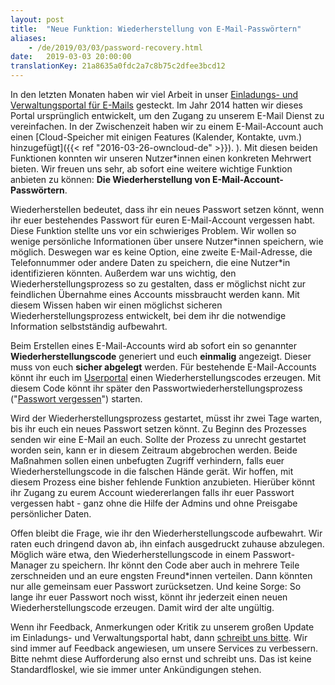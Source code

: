 ```yaml
---
layout: post
title:  "Neue Funktion: Wiederherstellung von E-Mail-Passwörtern"
aliases:
    - /de/2019/03/03/password-recovery.html
date:   2019-03-03 20:00:00
translationKey: 21a8635a0fdc2a7c8b75c2dfee3bcd12
---
```



In den letzten Monaten haben wir viel Arbeit in unser [Einladungs- und Verwaltungsportal für E-Mails](https://users.systemli.org) gesteckt. Im Jahr  2014 hatten wir dieses Portal ursprünglich entwickelt, um den Zugang zu unserem E-Mail Dienst zu vereinfachen. In der Zwischenzeit haben wir zu einem E-Mail-Account auch einen [Cloud-Speicher mit einigen Features (Kalender, Kontakte, uvm.) hinzugefügt]({{< ref "2016-03-26-owncloud-de" >}}).
). Mit diesen beiden Funktionen konnten wir unseren Nutzer\*innen einen konkreten Mehrwert bieten. Wir freuen uns sehr, ab sofort eine weitere wichtige Funktion anbieten zu können: **Die Wiederherstellung von E-Mail-Account-Passwörtern**.

<!--more-->

Wiederherstellen bedeutet, dass ihr ein neues Passwort setzen könnt, wenn ihr euer bestehendes Passwort für euren E-Mail-Account vergessen habt. Diese Funktion stellte uns vor ein schwieriges Problem. Wir wollen so wenige persönliche Informationen über unsere Nutzer\*innen speichern, wie möglich. Deswegen war es keine Option, eine zweite E-Mail-Adresse, die Telefonnummer oder andere Daten zu speichern, die eine Nutzer\*in identifizieren könnten. Außerdem war uns wichtig, den Wiederherstellungsprozess so zu gestalten, dass er möglichst nicht zur feindlichen Übernahme eines Accounts missbraucht werden kann. Mit diesem Wissen haben wir einen möglichst sicheren Wiederherstellungsprozess entwickelt, bei dem ihr die notwendige Information selbstständig aufbewahrt.

Beim Erstellen eines E-Mail-Accounts wird ab sofort ein so genannter **Wiederherstellungscode** generiert und euch **einmalig** angezeigt. Dieser muss von euch **sicher abgelegt** werden. Für bestehende E-Mail-Accounts könnt ihr euch im [Userportal](https://users.systemli.org) einen Wiederherstellungscodes erzeugen. Mit diesem Code könnt ihr später den Passwortwiederherstellungsprozess ("[Passwort vergessen](https://users.systemli.org/recovery)") starten.

Wird der Wiederherstellungsprozess gestartet, müsst ihr zwei Tage warten, bis ihr euch ein neues Passwort setzen könnt. Zu Beginn des Prozesses senden wir eine E-Mail an euch. Sollte der Prozess zu unrecht gestartet worden sein, kann er in diesem Zeitraum abgebrochen werden. Beide Maßnahmen sollen einen unbefugten Zugriff verhindern, falls euer Wiederherstellungscode in die falschen Hände gerät.
Wir hoffen, mit diesem Prozess eine bisher fehlende Funktion anzubieten. Hierüber könnt ihr  Zugang zu eurem Account wiedererlangen falls ihr euer Passwort vergessen habt - ganz ohne die Hilfe der Admins und ohne Preisgabe persönlicher Daten.

Offen bleibt die Frage, wie ihr den Wiederherstellungscode aufbewahrt. Wir raten euch dringend davon ab, ihn einfach ausgedruckt zuhause abzulegen. Möglich wäre etwa, den Wiederherstellungscode in einem Passwort-Manager zu speichern. Ihr könnt den Code aber auch in mehrere Teile zerschneiden und an eure engsten Freund\*innen verteilen. Dann könnten nur alle gemeinsam euer Passwort zurücksetzen. Und keine Sorge: So lange ihr euer Passwort noch wisst, könnt ihr jederzeit einen neuen Wiederherstellungscode erzeugen. Damit wird der alte ungültig.

Wenn ihr Feedback, Anmerkungen oder Kritik zu unserem großen Update im Einladungs- und Verwaltungsportal habt, dann [schreibt uns bitte](/kontakt.html). Wir sind immer auf Feedback angewiesen, um unsere Services zu verbessern. Bitte nehmt diese Aufforderung also ernst und schreibt uns. Das ist keine Standardfloskel, wie sie immer unter Ankündigungen stehen.
